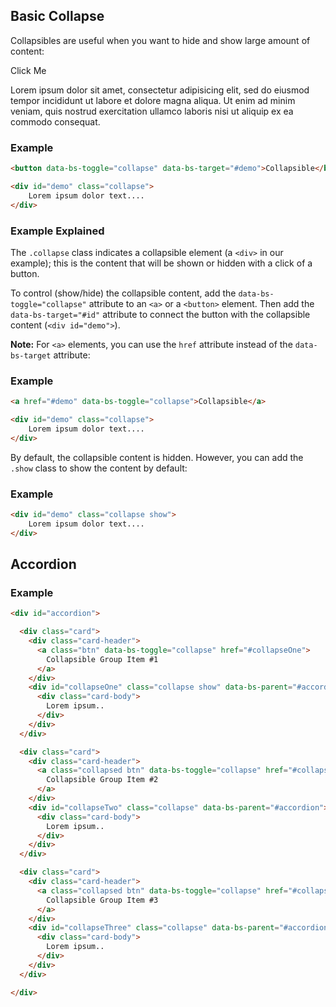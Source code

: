 ## Basic Collapse

Collapsibles are useful when you want to hide and show large amount of content:

Click Me

Lorem ipsum dolor sit amet, consectetur adipisicing elit, sed do eiusmod tempor incididunt ut labore et dolore magna aliqua. Ut enim ad minim veniam, quis nostrud exercitation ullamco laboris nisi ut aliquip ex ea commodo consequat.

### Example

```html
<button data-bs-toggle="collapse" data-bs-target="#demo">Collapsible</button>

<div id="demo" class="collapse">
    Lorem ipsum dolor text....
</div>
```

### Example Explained

The `.collapse` class indicates a collapsible element (a `<div>` in our example); this is the content that will be shown or hidden with a click of a button.

To control (show/hide) the collapsible content, add the `data-bs-toggle="collapse"` attribute to an `<a>` or a `<button>` element. Then add the `data-bs-target="#id"` attribute to connect the button with the collapsible content (`<div id="demo">`).

**Note:** For `<a>` elements, you can use the `href` attribute instead of the `data-bs-target` attribute:

### Example
```html
<a href="#demo" data-bs-toggle="collapse">Collapsible</a>

<div id="demo" class="collapse">
    Lorem ipsum dolor text....
</div>
```

By default, the collapsible content is hidden. However, you can add the `.show` class to show the content by default:

### Example
```html
<div id="demo" class="collapse show">
    Lorem ipsum dolor text....
</div>
```

## Accordion

### Example

```html
<div id="accordion">

  <div class="card">
    <div class="card-header">
      <a class="btn" data-bs-toggle="collapse" href="#collapseOne">
        Collapsible Group Item #1
      </a>
    </div>
    <div id="collapseOne" class="collapse show" data-bs-parent="#accordion">
      <div class="card-body">
        Lorem ipsum..
      </div>
    </div>
  </div>

  <div class="card">
    <div class="card-header">
      <a class="collapsed btn" data-bs-toggle="collapse" href="#collapseTwo">
        Collapsible Group Item #2
      </a>
    </div>
    <div id="collapseTwo" class="collapse" data-bs-parent="#accordion">
      <div class="card-body">
        Lorem ipsum..
      </div>
    </div>
  </div>

  <div class="card">
    <div class="card-header">
      <a class="collapsed btn" data-bs-toggle="collapse" href="#collapseThree">
        Collapsible Group Item #3
      </a>
    </div>
    <div id="collapseThree" class="collapse" data-bs-parent="#accordion">
      <div class="card-body">
        Lorem ipsum..
      </div>
    </div>
  </div>

</div>
```